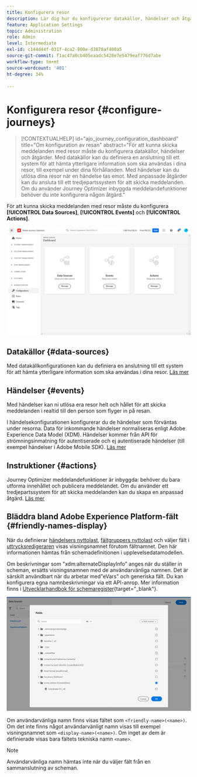 ```yaml
---
title: Konfigurera resor
description: Lär dig hur du konfigurerar datakällor, händelser och åtgärder.
feature: Application Settings
topic: Administration
role: Admin
level: Intermediate
exl-id: c144d44f-031f-4ca2-800e-d3878af400a5
source-git-commit: f1ac47a0cb405eaadc5428e7e5479eaf776d7abe
workflow-type: tm+mt
source-wordcount: '401'
ht-degree: 34%

---
```


# Konfigurera resor {#configure-journeys}

>[!CONTEXTUALHELP]
>id="ajo_journey_configuration_dashboard"
>title="Om konfiguration av resan"
>abstract="För att kunna skicka meddelanden med resor måste du konfigurera datakällor, händelser och åtgärder. Med datakällor kan du definiera en anslutning till ett system för att hämta ytterligare information som ska användas i dina resor, till exempel under dina förhållanden. Med händelser kan du utlösa dina resor när en händelse tas emot. Med anpassade åtgärder kan du ansluta till ett tredjepartssystem för att skicka meddelanden. Om du använder Journey Optimizer inbyggda meddelandefunktioner behöver du inte konfigurera någon åtgärd."

För att kunna skicka meddelanden med resor måste du konfigurera **[!UICONTROL Data Sources]**, **[!UICONTROL Events]** och **[!UICONTROL Actions]**.

![](assets/admin-menu.png)

## Datakällor {#data-sources}

Med datakällkonfigurationen kan du definiera en anslutning till ett system för att hämta ytterligare information som ska användas i dina resor. [Läs mer](../../using/datasource/about-data-sources.md)

## Händelser {#events}

Med händelser kan ni utlösa era resor helt och hållet för att skicka meddelanden i realtid till den person som flyger in på resan.

I händelsekonfigurationen konfigurerar du de händelser som förväntas under resorna. Data för inkommande händelser normaliseras enligt Adobe Experience Data Model (XDM). Händelser kommer från API för strömningsinmatning för autentiserade och ej autentiserade händelser (till exempel händelser i Adobe Mobile SDK). [Läs mer](../../using/event/about-events.md)

## Instruktioner {#actions}

Journey Optimizer meddelandefunktioner är inbyggda: behöver du bara utforma innehållet och publicera meddelandet. Om du använder ett tredjepartssystem för att skicka meddelanden kan du skapa en anpassad åtgärd. [Läs mer](../../using/action/action.md)

## Bläddra bland Adobe Experience Platform-fält {#friendly-names-display}

När du definierar [händelsers nyttolast](../event/about-creating.md#define-the-payload-fields), [fältgruppers nyttolast](../datasource/configure-data-sources.md#define-field-groups) och väljer fält i [uttrycksredigeraren](../building-journeys/expression/expressionadvanced.md) visas visningsnamnet förutom fältnamnet. Den här informationen hämtas från schemadefinitionen i upplevelsedatamodellen.

Om beskrivningar som &quot;xdm:alternateDisplayInfo&quot; anges när du ställer in scheman, ersätts visningsnamnen med de användarvänliga namnen. Det är särskilt användbart när du arbetar med&quot;eVars&quot; och generiska fält. Du kan konfigurera egna namnbeskrivningar via ett API-anrop. Mer information finns i [Utvecklarhandbok för schemaregister](https://experienceleague.adobe.com/docs/experience-platform/xdm/api/getting-started.html){target=&quot;_blank&quot;}.

![](assets/xdm-from-descriptors.png)

Om användarvänliga namn finns visas fältet som `<friendly-name>(<name>)`. Om det inte finns något användarvänligt namn visas till exempel visningsnamnet som `<display-name>(<name>)`. Om inget av dem är definierade visas bara fältets tekniska namn `<name>`.

>[!NOTE]
>
>Användarvänliga namn hämtas inte när du väljer fält från en sammanslutning av scheman.
